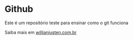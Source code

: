 # Github

Este é um repositório teste para ensinar como o git funciona

Saiba mais em [willianjusten.com.br](http://willianjusten.com.br)
